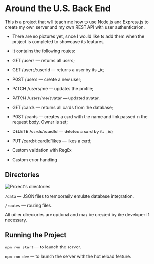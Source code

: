 # Around the U.S. Back End  

This is a project that will teach me how to use Node.js and Express.js to create my own server and my own REST API with user authentication.

* There are no pictures yet, since I would like to add them when the project is completed to showcase its features.

* It contains the following routes:

- GET /users — returns all users;
- GET /users/:userId — returns a user by its _id;
- POST /users — create a new user;
- PATCH /users/me — updates the profile;
- PATCH /users/me/avatar — updated avatar.

- GET /cards — returns all cards from the database;
- POST /cards — creates a card with the name and link passed in the request body. Owner is set;
- DELETE /cards/:cardId — deletes a card by its _id;
- PUT /cards/:cardId/likes — likes a card;

* Custom validation with RegEx 

* Custom error handling
  
## Directories  

![Project's directories](https://pictures.s3.yandex.net/resources/Artboard_1_1600101133.png)
  
`/data` — JSON files to temporarily emulate database integration.  
  
`/routes` — routing files.  
  
All other directories are optional and may be created by the developer if necessary.   
  
## Running the Project  
  
`npm run start` — to launch the server.  
  
`npm run dev` — to launch the server with the hot reload feature.  



